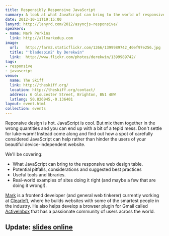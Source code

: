 ```yaml
---
title: Responsibly Responsive JavaScript
summary: A look at what JavaScript can bring to the world of responsive web design
date: 2012-10-11T19:15:00
lanyrd: http://lanyrd.com/2012/asyncjs-responsive/
speakers:
- name: Mark Perkins
  link: http://allmarkedup.com
image:
  url:   http://farm2.staticflickr.com/1266/1399989742_40ef97e256.jpg
  title: "'bladespin2' by Derekwin"
  link:  http://www.flickr.com/photos/derekwin/1399989742/
tags:
- responsive
- javascript
venue:
  name: The Skiff
  link: http://theskiff.org/
  location: http://theskiff.org/contact/
  address: 6 Gloucester Street, Brighton, BN1 4EW
  latlong: 50.826945,-0.136401
layout: event.html
collection: events
---
```


Reponsive design is hot. JavaScript is cool. But mix them together in the wrong
quantities and you can end up with a bit of a tepid mess. Don't settle for
luke-warm! Instead come along and find out how a spot of carefully considered
JavaScript can help rather than hinder the users of your beautiful
device-independent website.

We'll be covering:

- What JavaScript can bring to the responsive web design table.
- Potential pitfalls, considerations and suggested best practices
- Useful tools and libraries.
- Real-world examples of sites doing it right (and maybe a few that are doing
  it wrong!).

[Mark][#mark] is a frontend developer (and general web tinkerer) currently
working at [Clearleft][#clearleft], where he builds websites with some of the
smartest people in the industry. He also helps develop a browser plugin for
Gmail called [ActiveInbox][#activeinbox] that has a passionate community of
users across the world.

## Update: [slides online][#slides]

<script async class="speakerdeck-embed" data-id="507806c11d371f000203b9f8" data-ratio="1.3333333333333333" src="//speakerdeck.com/assets/embed.js"></script>

[#mark]: http://twitter.com/allmarkedup/
[#clearleft]: http://clearleft.com/
[#activeinbox]: http://activeinboxhq.com/
[#slides]: http://lanyrd.com/2012/asyncjs-responsive/coverage/
